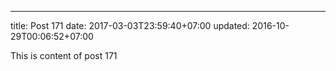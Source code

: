 ---
title: Post 171
date: 2017-03-03T23:59:40+07:00
updated: 2016-10-29T00:06:52+07:00

This is content of post 171